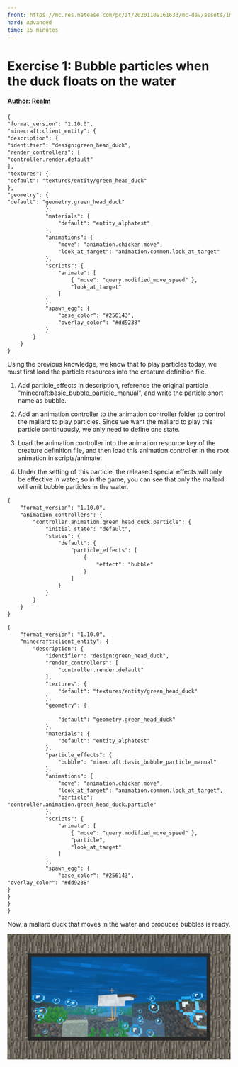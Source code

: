 ```yaml
--- 
front: https://mc.res.netease.com/pc/zt/20201109161633/mc-dev/assets/img/15_1.379b8dfc.jpg 
hard: Advanced 
time: 15 minutes 
--- 
```

# Exercise 1: Bubble particles when the duck floats on the water 

#### Author: Realm 

``` 
{ 
"format_version": "1.10.0", 
"minecraft:client_entity": { 
"description": { 
"identifier": "design:green_head_duck", 
"render_controllers": [ 
"controller.render.default" 
], 
"textures": { 
"default": "textures/entity/green_head_duck" 
}, 
"geometry": { 
"default": "geometry.green_head_duck"
			},
			"materials": {
				"default": "entity_alphatest"
			},
			"animations": {
				"move": "animation.chicken.move",
				"look_at_target": "animation.common.look_at_target"
			},
			"scripts": {
				"animate": [
				  	{ "move": "query.modified_move_speed" },
				  	"look_at_target"
				]
			},
			"spawn_egg": {
				"base_color": "#256143",
				"overlay_color": "#dd9238"
			}
        }
    }
}
```



Using the previous knowledge, we know that to play particles today, we must first load the particle resources into the creature definition file. 

1) Add particle_effects in description, reference the original particle "minecraft:basic_bubble_particle_manual", and write the particle short name as bubble. 

2) Add an animation controller to the animation controller folder to control the mallard to play particles. Since we want the mallard to play this particle continuously, we only need to define one state. 

3) Load the animation controller into the animation resource key of the creature definition file, and then load this animation controller in the root animation in scripts/animate. 

4) Under the setting of this particle, the released special effects will only be effective in water, so in the game, you can see that only the mallard will emit bubble particles in the water. 

```
{
    "format_version": "1.10.0",
    "animation_controllers": {
        "controller.animation.green_head_duck.particle": {
			"initial_state": "default",
            "states": {
                "default": {
                    "particle_effects": [
						{
							"effect": "bubble"
						}
					]
                }
            }
        }
    }
}
```



```
{
	"format_version": "1.10.0",
	"minecraft:client_entity": {
		"description": {
            "identifier": "design:green_head_duck",
            "render_controllers": [
				"controller.render.default"
            ],
            "textures": {
				"default": "textures/entity/green_head_duck"
			},
			"geometry": {

				"default": "geometry.green_head_duck"
			},
			"materials": {
				"default": "entity_alphatest"
			},
			"particle_effects": {
				"bubble": "minecraft:basic_bubble_particle_manual"
			},
			"animations": {
				"move": "animation.chicken.move",
				"look_at_target": "animation.common.look_at_target",
				"particle": "controller.animation.green_head_duck.particle"
			},
			"scripts": {
				"animate": [
				  	{ "move": "query.modified_move_speed" },
					"particle",
				  	"look_at_target"
				]
			},
			"spawn_egg": {
				"base_color": "#256143", 
"overlay_color": "#dd9238" 
} 
} 
} 
} 
``` 

Now, a mallard duck that moves in the water and produces bubbles is ready. 

![](./images/15_1.jpg)